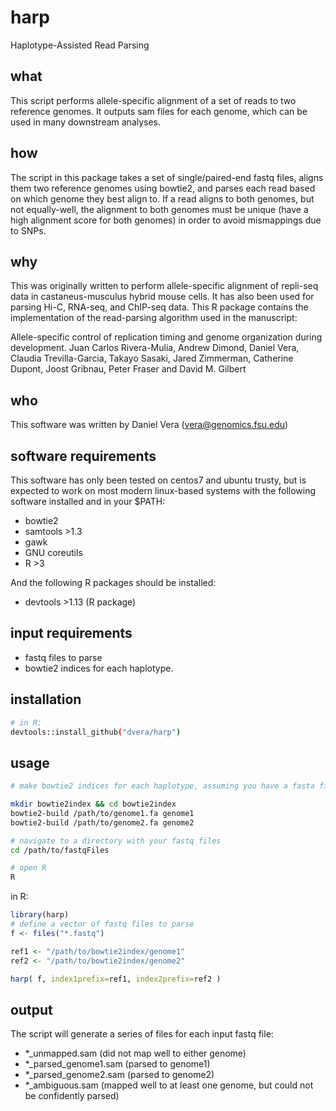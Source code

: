 # harp
Haplotype-Assisted Read Parsing

## what

This script performs allele-specific alignment of a set of reads to two reference genomes. It outputs sam files for each genome, which can be used in many downstream analyses.

## how
The script in this package takes a set of single/paired-end fastq files, aligns them two reference genomes using bowtie2, and parses each read based on which genome they best align to. If a read aligns to both genomes, but not equally-well, the alignment to both genomes must be unique (have a high alignment score for both genomes) in order to avoid mismappings due to SNPs.

## why
This was originally written to perform allele-specific alignment of repli-seq data in castaneus-musculus hybrid mouse cells. It has also been used for parsing Hi-C, RNA-seq, and ChIP-seq data. This R package contains the implementation of the read-parsing algorithm used in the manuscript:

Allele-specific control of replication timing and genome organization during development. Juan Carlos Rivera-Mulia, Andrew Dimond, Daniel Vera, Claudia Trevilla-Garcia, Takayo Sasaki, Jared Zimmerman, Catherine Dupont, Joost Gribnau, Peter Fraser and David M. Gilbert


## who
This software was written by Daniel Vera (vera@genomics.fsu.edu)

## software requirements
This software has only been tested on centos7 and ubuntu trusty, but is expected to work on most modern linux-based systems with the following software installed and in your $PATH:
- bowtie2
- samtools >1.3
- gawk
- GNU coreutils
- R >3

And the following R packages should be installed:
- devtools >1.13 (R package)

## input requirements
- fastq files to parse
- bowtie2 indices for each haplotype.

## installation
```bash
# in R:
devtools::install_github("dvera/harp")
```

## usage

```bash
# make bowtie2 indices for each haplotype, assuming you have a fasta file for each haplotype, where each differs only by SNPs:

mkdir bowtie2index && cd bowtie2index
bowtie2-build /path/to/genome1.fa genome1
bowtie2-build /path/to/genome2.fa genome2

# navigate to a directory with your fastq files
cd /path/to/fastqFiles

# open R
R
```
in R:

```R
library(harp)
# define a vector of fastq files to parse
f <- files("*.fastq")

ref1 <- "/path/to/bowtie2index/genome1"
ref2 <- "/path/to/bowtie2index/genome2"

harp( f, index1prefix=ref1, index2prefix=ref2 )

```

## output
The script will generate a series of files for each input fastq file:
- *_unmapped.sam (did not map well to either genome)
- *_parsed_genome1.sam (parsed to genome1)
- *_parsed_genome2.sam (parsed to genome2)
- *_ambiguous.sam (mapped well to at least one genome, but could not be confidently parsed)
